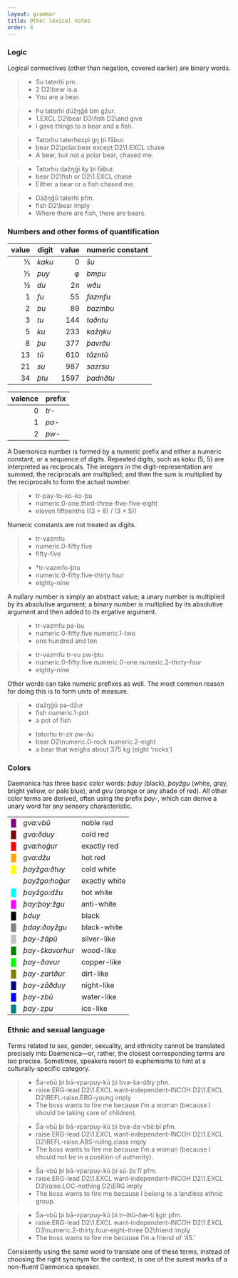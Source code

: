```yaml
---
layout: grammar
title: Other lexical notes
order: 4
---
```


### Logic

Logical connectives (other than negation, covered earlier) are binary words.

>- Su taterhi pm.
>- 2 D2\bear is.a
>- You are a bear.

>- Þu taterhi düžŋģē bm gžur.
>- 1.EXCL D2\bear D3\fish D2\and give
>- I gave things to a bear and a fish.

>- Tatorhu taterhezpi gŋ þi fābur.
>- bear D2\polar.bear except D2\1.EXCL chase
>- A bear, but not a polar bear, chased me.

>- Tatorhu dažŋģī ky þi fābur.
>- bear D2\fish or D2\1.EXCL chase
>- Either a bear or a fish chased me.

>- Dažŋģū taterhi pfm.
>- fish D2\bear imply
>- Where there are fish, there are bears.

### Numbers and other forms of quantification

|   value | digit  |   value | numeric constant |
|--------:|--------|--------:|------------------|
|       ⅕ | _kaku_ |       0 | _šu_             | 
|       ⅓ | _puy_  |       φ | _bmpu_           | 
|       ½ | _du_   |      2π | _wðu_            | 
|       1 | _fu_   |      55 | _fazmfu_         | 
|       2 | _bu_   |      89 | _bazmbu_         | 
|       3 | _tu_   |     144 | _taðntu_         | 
|       5 | _ku_   |     233 | _kažŋku_         | 
|       8 | _þu_   |     377 | _þavrðu_         | 
|      13 | _tū_   |     610 | _tāzntū_         | 
|      21 | _su_   |     987 | _sazrsu_         | 
|      34 | _þtu_  |    1597 | _þadnðtu_        | 

| valence | prefix |
|--------:|--------|
|       0 | _tr-_  |
|       1 | _pa-_  |
|       2 | _pw-_  |

A Daemonica number is formed by a numeric prefix and
either a numeric constant, or a sequence of digits.
Repeated digits, such as _kaku_ (5, 5) are interpreted
as reciprocals. The integers in the digit-representation
are summed; the reciprocals are multiplied; and then the
sum is multiplied by the reciprocals to form the actual
number.

>- tr-pay-to-ko-ko-þu
>- numeric.0-one.third-three-five-five-eight
>- eleven fifteenths ((3 + 8) / (3 × 5))

Numeric constants are not treated as digits.

>- tr-vazmfu
>- numeric.0-fifty.five
>- fifty-five

>- *tr-vazmfo-þtu
>- numeric.0-fifty.five-thirty.four
>- eighty-nine

A nullary number is simply an abstract value; a unary number
is multiplied by its absolutive argument; a binary number is
multiplied by its absolutive argument and then added to its
ergative argument.

>- tr-vazmfu pa-bu
>- numeric.0-fifty.five numeric.1-two
>- one hundred and ten

>- tr-vazmfu tr-vu pw-þtu
>- numeric.0-fifty.five numeric.0-one numeric.2-thirty-four
>- eighty-nine

Other words can take numeric prefixes as well. The most common
reason for doing this is to form units of measure.

>- dažŋģū pa-džur
>- fish numeric.1-pot
>- a pot of fish

>- tatorhu tr-zir pw-ðu
>- bear D2\numeric.0-rock numeric.2-eight
>- a bear that weighs about 375 kg (eight ‘rocks’)

### Colors

Daemonica has three basic color words: _þduy_ (black),
_þayžgu_ (white, gray, bright yellow, or pale blue), and
_gvu_ (orange or any shade of red). All other color terms
are derived, often using the prefix _þay-_, which can derive
a unary word for any sensory characteristic.

|                                                         |                 |               |
|---------------------------------------------------------|-----------------|---------------|
| <span title="purple" style="color: purple">█</span>     | _gva:vbū_       | noble red     |
| <span title="maroon" style="color: maroon">█</span>     | _gva:ðduy_      | cold red      |
| <span title="red" style="color: red">█</span>           | _gva:hoģur_     | exactly red   |
| <span title="orange" style="color: orange">█</span>     | _gva:džu_       | hot red       |
| <span title="yellow" style="color: yellow">█</span>     | _þayžgo:ðtuy_   | cold white    |
| <span title="white" style="color: white">█</span>       | _þayžgo:hoģur_  | exactly white |
| <span title="cyan" style="color: aqua">█</span>         | _þayžgo:džu_    | hot white     |
| <span title="magenta" style="color: fuchsia">█</span>   | _þay:þoy:žgu_   | anti-white    |
| <span title="black" style="color: black">█</span>       | _þduy_          | black         |
| <span title="gray" style="color: gray">█</span>         | _þday:ðoyžgu_   | black-white   |
| <span title="silver" style="color: silver">█</span>     | _þay-žāpū_      | silver-like   |
| <span title="green" style="color: green">█</span>       | _þay-škavorhur_ | wood-like     |
| <span title="lime green" style="color: lime">█</span>   | _þay-ðavur_     | copper-like   |
| <span title="olive green" style="color: olive">█</span> | _þay-zartður_   | dirt-like     |
| <span title="navy blue" style="color: navy">█</span>    | _þay-zāðduy_    | night-like    |
| <span title="blue" style="color: blue">█</span>         | _þay-zbū_       | water-like    |
| <span title="teal" style="color: teal">█</span>         | _þay-zpu_       | ice-like      |


### Ethnic and sexual language

Terms related to sex, gender, sexuality, and
ethnicity cannot be translated precisely into Daemonica—or, rather,
the closest corresponding terms are _too_ precise. Sometimes,
speakers resort to euphemisms to hint at a culturally-specific category.

>- Ša-vbū þi bā-vparpuy-kū þi bva-ša-dðiy pfm.
>- raise.ERG-lead D2\1.EXCL want-independent-INCOH D2\1.EXCL D2\REFL-raise.ERG-young imply
>- The boss wants to fire me because I’m a woman
   (because I should be taking care of children).

>- Ša-vbū þi bā-vparpuy-kū þi bva-da-vbē:bī pfm.
>- raise.ERG-lead D2\1.EXCL want-independent-INCOH D2\1.EXCL D2\REFL-raise.ABS-ruling.class imply
>- The boss wants to fire me because I’m a woman
   (because I should not be in a position of authority).

>- Ša-vbū þi bā-vparpuy-kū þi sũ-že fī pfm.
>- raise.ERG-lead D2\1.EXCL want-independent-INCOH
   D2\1.EXCL D3\raise.LOC-nothing D2\ERG imply
>- The boss wants to fire me because I belong to a landless ethnic group.

>- Ša-vbū þi bā-vparpuy-kū þi tr-ðtü-ðæ-ti ķgir pfm.
>- raise.ERG-lead D2\1.EXCL want-independent-INCOH
   D2\1.EXCL D3\numeric.2-thirty.four-eight-three D2\friend imply
>- The boss wants to fire me because I’m a friend of ‘45.’

Consisently using the same word to translate one of these terms,
instead of choosing the right synonym for the context, is one of the
surest marks of a non-fluent Daemonica speaker.